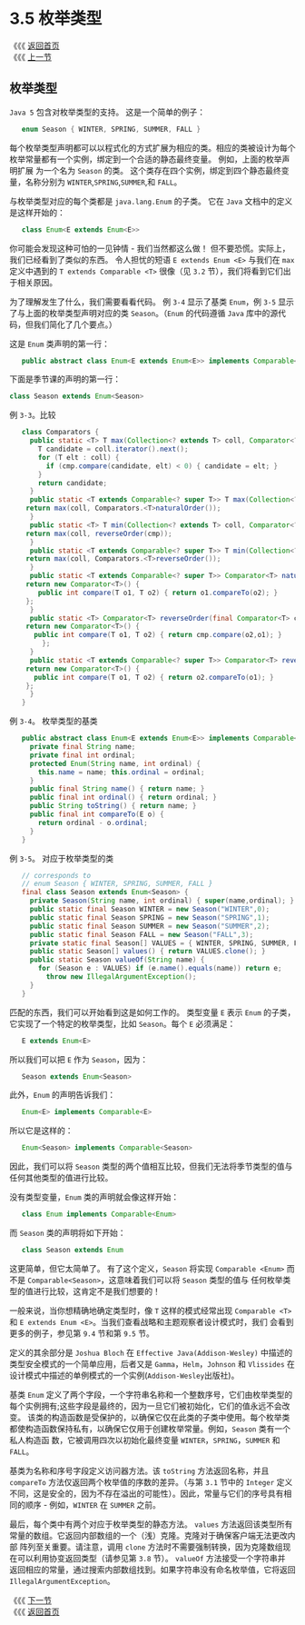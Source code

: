 # 3.5 枚举类型

《《《 [返回首页](../../)   
 《《《 [上一节](3.4-bi-jiao.md)

## 枚举类型

`Java 5` 包含对枚举类型的支持。 这是一个简单的例子：

```java
   enum Season { WINTER, SPRING, SUMMER, FALL }
```

每个枚举类型声明都可以以程式化的方式扩展为相应的类。相应的类被设计为每个枚举常量都有一个实例，绑定到一个合适的静态最终变量。 例如，上面的枚举声明扩展 为一个名为 `Season` 的类。 这个类存在四个实例，绑定到四个静态最终变量，名称分别为 `WINTER`,`SPRING`,`SUMMER`,和 `FALL`。

与枚举类型对应的每个类都是 `java.lang.Enum` 的子类。 它在 `Java` 文档中的定义是这样开始的：

```java
   class Enum<E extends Enum<E>>
```

你可能会发现这种可怕的一见钟情 - 我们当然都这么做！ 但不要恐慌。实际上，我们已经看到了类似的东西。 令人担忧的短语 `E extends Enum <E>` 与我们在 `max` 定义中遇到的 `T extends Comparable <T>` 很像（见 `3.2` 节），我们将看到它们出于相关原因。

为了理解发生了什么，我们需要看看代码。 例 `3-4` 显示了基类 `Enum`，例 `3-5` 显示了与上面的枚举类型声明对应的类 `Season`。（`Enum` 的代码遵循 `Java` 库中的源代码，但我们简化了几个要点。）

这是 `Enum` 类声明的第一行：

```java
   public abstract class Enum<E extends Enum<E>> implements Comparable<E>
```

下面是季节课的声明的第一行：

```java
class Season extends Enum<Season>
```

例 `3-3`。比较

```java
   class Comparators {
     public static <T> T max(Collection<? extends T> coll, Comparator<? super T> cmp){
       T candidate = coll.iterator().next();
       for (T elt : coll) {
         if (cmp.compare(candidate, elt) < 0) { candidate = elt; }
       }
       return candidate;
     }
     public static <T extends Comparable<? super T>> T max(Collection<? extends T> coll){
    return max(coll, Comparators.<T>naturalOrder());
     }
     public static <T> T min(Collection<? extends T> coll, Comparator<? super T> cmp){
    return max(coll, reverseOrder(cmp));
     }
     public static <T extends Comparable<? super T>> T min(Collection<? extends T> coll){
    return max(coll, Comparators.<T>reverseOrder());
     }
     public static <T extends Comparable<? super T>> Comparator<T> naturalOrder(){
    return new Comparator<T>() {
       public int compare(T o1, T o2) { return o1.compareTo(o2); }
    };
     }
     public static <T> Comparator<T> reverseOrder(final Comparator<T> cmp){
    return new Comparator<T>() {
      public int compare(T o1, T o2) { return cmp.compare(o2,o1); }
        };
     }
     public static <T extends Comparable<? super T>> Comparator<T> reverseOrder(){
    return new Comparator<T>() {
      public int compare(T o1, T o2) { return o2.compareTo(o1); }
    };
     }
   }
```

例 `3-4`。 枚举类型的基类

```java
   public abstract class Enum<E extends Enum<E>> implements Comparable<E> {
     private final String name;
     private final int ordinal;
     protected Enum(String name, int ordinal) {
       this.name = name; this.ordinal = ordinal;
     }
     public final String name() { return name; }
     public final int ordinal() { return ordinal; }
     public String toString() { return name; }
     public final int compareTo(E o) {
       return ordinal - o.ordinal;
     }
   }
```

例 `3-5`。 对应于枚举类型的类

```java
   // corresponds to
   // enum Season { WINTER, SPRING, SUMMER, FALL }
   final class Season extends Enum<Season> {
     private Season(String name, int ordinal) { super(name,ordinal); }
     public static final Season WINTER = new Season("WINTER",0);
     public static final Season SPRING = new Season("SPRING",1);
     public static final Season SUMMER = new Season("SUMMER",2);
     public static final Season FALL = new Season("FALL",3);
     private static final Season[] VALUES = { WINTER, SPRING, SUMMER, FALL };
     public static Season[] values() { return VALUES.clone(); }
     public static Season valueOf(String name) {
       for (Season e : VALUES) if (e.name().equals(name)) return e;
         throw new IllegalArgumentException();
     }
   }
```

匹配的东西，我们可以开始看到这是如何工作的。 类型变量 `E` 表示 `Enum` 的子类，它实现了一个特定的枚举类型，比如 `Season`。每个 `E` 必须满足：

```java
   E extends Enum<E>
```

所以我们可以把 `E` 作为 `Season`，因为：

```java
   Season extends Enum<Season>
```

此外，`Enum` 的声明告诉我们：

```java
   Enum<E> implements Comparable<E>
```

所以它是这样的：

```java
   Enum<Season> implements Comparable<Season>
```

因此，我们可以将 `Season` 类型的两个值相互比较，但我们无法将季节类型的值与任何其他类型的值进行比较。

没有类型变量，`Enum` 类的声明就会像这样开始：

```java
   class Enum implements Comparable<Enum>
```

而 `Season` 类的声明将如下开始：

```java
   class Season extends Enum
```

这更简单，但它太简单了。 有了这个定义，`Season` 将实现 `Comparable <Enum>` 而不是 `Comparable<Season>`，这意味着我们可以将 `Season` 类型的值与 任何枚举类型的值进行比较，这肯定不是我们想要的！

一般来说，当你想精确地确定类型时，像 `T` 这样的模式经常出现 `Comparable <T>` 和 `E extends Enum <E>`。当我们查看战略和主题观察者设计模式时，我们 会看到更多的例子，参见第 `9.4` 节和第 `9.5` 节。

定义的其余部分是 `Joshua Bloch` 在 `Effective Java(Addison-Wesley)` 中描述的类型安全模式的一个简单应用，后者又是 `Gamma`，`Helm`，`Johnson` 和 `Vlissides` 在设计模式中描述的单例模式的一个实例\(`Addison-Wesley`出版社\)。

基类 `Enum` 定义了两个字段，一个字符串名称和一个整数序号，它们由枚举类型的每个实例拥有;这些字段是最终的，因为一旦它们被初始化，它们的值永远不会改变。 该类的构造函数是受保护的，以确保它仅在此类的子类中使用。每个枚举类都使构造函数保持私有，以确保它仅用于创建枚举常量。例如，`Season` 类有一个私人构造函 数，它被调用四次以初始化最终变量 `WINTER`，`SPRING`，`SUMMER` 和 `FALL`。

基类为名称和序号字段定义访问器方法。该 `toString` 方法返回名称，并且 `compareTo` 方法仅返回两个枚举值的序数的差异。（与第 `3.1` 节中的 `Integer` 定义不同，这是安全的，因为不存在溢出的可能性）。因此，常量与它们的序号具有相同的顺序 - 例如，`WINTER` 在 `SUMMER` 之前。

最后，每个类中有两个对应于枚举类型的静态方法。 `values` 方法返回该类型所有常量的数组。它返回内部数组的一个（浅）克隆。克隆对于确保客户端无法更改内部 阵列至关重要。请注意，调用 `clone` 方法时不需要强制转换，因为克隆数组现在可以利用协变返回类型（请参见第 `3.8` 节）。 `valueOf` 方法接受一个字符串并 返回相应的常量，通过搜索内部数组找到。如果字符串没有命名枚举值，它将返回 `IllegalArgumentException`。

《《《 [下一节](3.6-duo-zhong-jie-xian.md)   
 《《《 [返回首页](../../)

